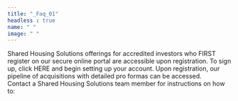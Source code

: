 ```yaml
---
title: "_Faq_01"
headless : true
name: " "
image: " "
---
```

Shared Housing Solutions offerings for accredited investors who FIRST register on our secure online portal are accessible upon registration. To sign up, click HERE and begin setting up your account. Upon registration, our pipeline of acquisitions with detailed pro formas can be accessed. <br>Contact a Shared Housing Solutions team member for instructions on how to:
